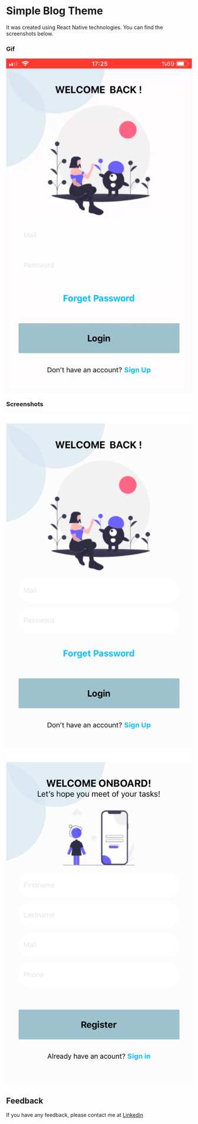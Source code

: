 
# Simple Blog Theme

It was created using React Native technologies. You can find the screenshots below.



### Gif

![Uygulama Ekran Görüntüsü](https://raw.githubusercontent.com/ahmetcangurel/login-registarion-screen/main/screen_pic/gif.gif) 

### Screenshots

![Uygulama Ekran Görüntüsü](https://raw.githubusercontent.com/ahmetcangurel/login-registarion-screen/main/screen_pic/login.png)

![Uygulama Ekran Görüntüsü](https://raw.githubusercontent.com/ahmetcangurel/login-registarion-screen/main/screen_pic/register.png)

## Feedback

If you have any feedback, please contact me at [Linkedin](https://www.linkedin.com/in/acangurel/)